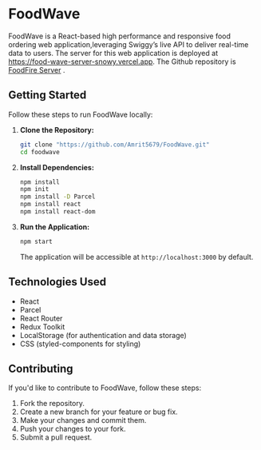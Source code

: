 # FoodWave

FoodWave is a React-based high performance and responsive food ordering web application,leveraging Swiggy’s live API to deliver real-time 
data to users. 
The server for this web application is deployed at https://food-wave-server-snowy.vercel.app. 
The Github repository is 
[FoodFire Server](https://github.com/Amrit5679/FoodWave-Server) .

## Getting Started

Follow these steps to run FoodWave locally:

1. **Clone the Repository:**
   ```bash
   git clone "https://github.com/Amrit5679/FoodWave.git"
   cd foodwave
   ```

2. **Install Dependencies:**
   ```bash
   npm install
   npm init
   npm install -D Parcel
   npm install react
   npm install react-dom
   ```

3. **Run the Application:**
   ```bash
   npm start
   ```

   The application will be accessible at `http://localhost:3000` by default.

## Technologies Used

- React
- Parcel
- React Router
- Redux Toolkit
- LocalStorage (for authentication and data storage)
- CSS (styled-components for styling)

## Contributing

If you'd like to contribute to FoodWave, follow these steps:

1. Fork the repository.
2. Create a new branch for your feature or bug fix.
3. Make your changes and commit them.
4. Push your changes to your fork.
5. Submit a pull request.
